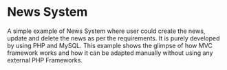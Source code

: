 # News System
A simple example of News System where user could create the news, update and delete the news as per the requirements. It is purely developed by using PHP and MySQL. This example shows the glimpse of how MVC framework works and how it can be adapted manually without using any external PHP Frameworks. 
